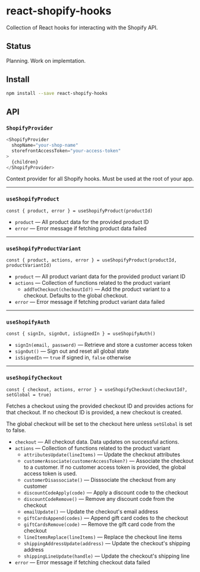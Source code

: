 # react-shopify-hooks

Collection of React hooks for interacting with the Shopify API.

## Status

Planning. Work on implemtation.

## Install

```sh
npm install --save react-shopify-hooks
```

## API

### `ShopifyProvider`

```js
<ShopifyProvider
  shopName="your-shop-name"
  storefrontAccessToken="your-access-token"
>
  {children}
</ShopifyProvider>
```

Context provider for all Shopify hooks. Must be used at the root of your app.

---

### `useShopifyProduct`

```
const { product, error } = useShopifyProduct(productId)
```

- `product` &mdash; All product data for the provided product ID
- `error` &mdash; Error message if fetching product data failed

---

### `useShopifyProductVariant`

```
const { product, actions, error } = useShopifyProduct(productId, productVariantId)
```

- `product` &mdash; All product variant data for the provided product variant
  ID
- `actions` &mdash; Collection of functions related to the product variant
  - `addToCheckout(checkoutId?)` &mdash; Add the product variant to a checkout.
    Defaults to the global checkout.
- `error` &mdash; Error message if fetching product variant data failed

---

### `useShopifyAuth`

```
const { signIn, signOut, isSignedIn } = useShopifyAuth()
```

- `signIn(email, password)` &mdash; Retrieve and store a customer access token
- `signOut()` &mdash; Sign out and reset all global state
- `isSignedIn` &mdash; `true` if signed in, `false` otherwise

---

### `useShopifyCheckout`

```
const { checkout, actions, error } = useShopifyCheckout(checkoutId?, setGlobal = true)
```

Fetches a checkout using the provided checkout ID and provides actions for that
checkout. If no checkout ID is provided, a new checkout is created.

The global checkout will be set to the checkout here unless `setGlobal` is set
to false.

- `checkout` &mdash; All checkout data. Data updates on successful actions.
- `actions` &mdash; Collection of functions related to the product variant
  - `attributesUpdate(lineItems)` &mdash; Update the checkout attributes
  - `customerAssociate(customerAccessToken?)` &mdash; Associate the checkout to a customer. If no customer access token is provided, the global access token is used.
  - `customerDisassociate()` &mdash; Disssociate the checkout from any customer
  - `discountCodeApply(code)` &mdash; Apply a discount code to the checkout
  - `discountCodeRemove()` &mdash; Remove any discount code from the checkout
  - `emailUpdate()` &mdash; Update the checkout's email address
  - `giftCardsAppend(codes)` &mdash; Append gift card codes to the checkout
  - `giftCardsRemove(code)` &mdash; Remove the gift card code from the checkout
  - `lineItemsReplace(lineItems)` &mdash; Replace the checkout line items
  - `shippingAddressUpdate(address)` &mdash; Update the checkout's shipping address
  - `shippingLineUpdate(handle)` &mdash; Update the checkout's shipping line
- `error` &mdash; Error message if fetching checkout data failed
